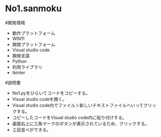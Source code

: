 # No1.sanmoku
#開発環境
- 動作プラットフォーム
- WIN11
- 開発プラットフォーム
- Visual studio code
- 開発言語
- Python
- 利用ライブラリ
- tkinter

#説明書
- No1.pyをひらいてコードをコピーする。
- Visual studio codeを開く。
- Visual studio code内でファイル＞新しいテキストファイルへいってクリックする。
- コピーしたコードをVisual studio code内に貼り付けする。
-  画面右上に三角マークのボタンが表示されているため、クリックする。
-  三目並べができる。
